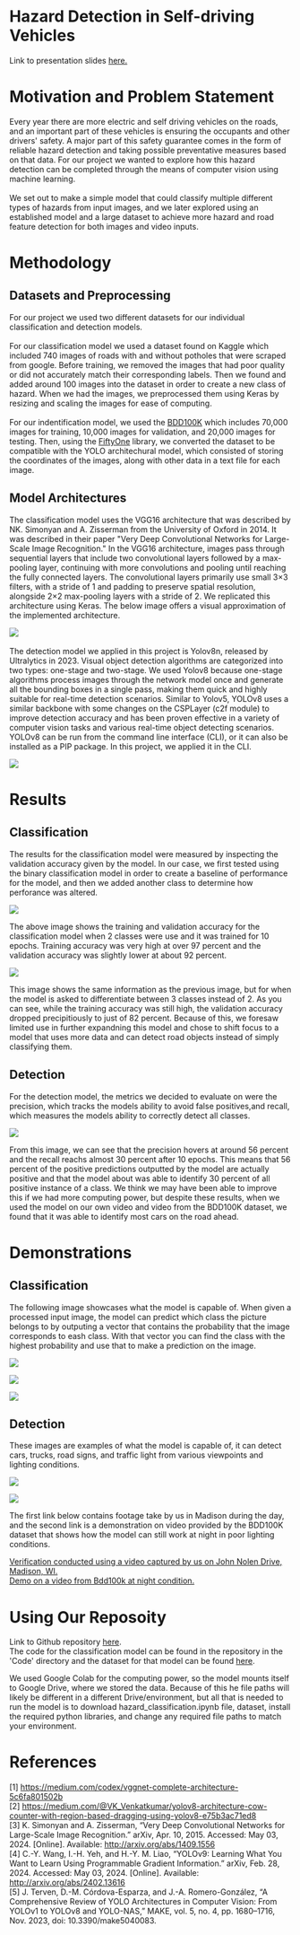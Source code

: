 # Hazard Detection in Self-driving Vehicles
Link to presentation slides [here.](https://github.com/mattwyz/CS-766-Project/blob/main/Presentation_Slides.pdf)

# Motivation and Problem Statement
Every year there are more electric and self driving vehicles on the roads, and an important part of these vehicles is ensuring the occupants and other drivers' safety.
A major part of this safety guarantee comes in the form of reliable hazard detection and taking possible preventative measures based on that data.
For our project we wanted to explore how this hazard detection can be completed through the means of computer vision using machine learning.\
\
We set out to make a simple model that could classify multiple different types of hazards from input images, and we later explored using an established model and a large dataset to achieve more hazard and road feature detection for both images and video inputs.
# Methodology
## Datasets and Preprocessing
For our project we used two different datasets for our individual classification and detection models.\
\
For our classification model we used a dataset found on Kaggle which included 740
images of roads with and without potholes that were scraped from google. Before training, we removed the images that had poor quality or did not accurately match their corresponding labels.
Then we found and added around 100 images into the dataset in order to create a new class of hazard. When we had the images, we preprocessed them using Keras by resizing and scaling the images for ease of computing.\
\
For our indentification model, we used the [BDD100K](https://www.vis.xyz/bdd100k/) which includes 70,000 images for training, 10,000 images for validation, and 20,000 images for testing.
Then, using the [FiftyOne](https://docs.voxel51.com/) library, we converted the dataset to be compatible with the YOLO architechural model, which consisted of storing the coordinates of the images, along with other data
in a text file for each image.

## Model Architectures 
The classification model uses the VGG16 architecture that was described by NK. Simonyan and A. Zisserman from the University of Oxford in 2014. It was described in their paper "Very Deep Convolutional Networks for Large-Scale Image Recognition." In the VGG16 architecture, images pass through sequential layers that include two convolutional layers followed by a max-pooling layer, continuing with more convolutions and pooling until reaching the fully connected layers. The convolutional layers primarily use small 3×3 filters, with a stride of 1 and padding to preserve spatial resolution, alongside 2×2 max-pooling layers with a stride of 2. We replicated this architecture using Keras. The below image offers a visual approximation of the implemented architecture.

![](./Visuals/VGG1.png)
\
\
The detection model we applied in this project is Yolov8n, released by Ultralytics in 2023. Visual object detection algorithms are categorized into two types: one-stage and two-stage. We used Yolov8 because one-stage algorithms process images through the network model once and generate all the bounding boxes in a single pass, making them quick and highly suitable for real-time detection scenarios. Similar to Yolov5, YOLOv8 uses a similar backbone with some changes on the CSPLayer (c2f module) to improve detection accuracy and has been proven effective in a variety of computer vision tasks and various real-time object detecting scenarios. YOLOv8 can be run from the command line interface (CLI), or it can also be installed as a PIP package. In this project, we applied it in the CLI. 

![](./Visuals/YOLO.jpg)

# Results
## Classification 
The results for the classification model were measured by inspecting the validation accuracy given by the model.
In our case, we first tested using the binary classification model in order to create a baseline of performance for the model, and then we added another class to determine how perforance was altered.

![](./Visuals/TandV_Acc2.png)

The above image shows the training and validation accuracy for the classification model when 2 classes were use and it was trained for 10 epochs. Training accuracy was very high at over 97 percent and the validation accuracy was slightly lower at about 92 percent.

![](./Visuals/TandV_Acc3.png)

This image shows the same information as the previous image, but for when the model is asked to differentiate between 3 classes instead of 2. As you can see, while the training accuracy was still high, the validation accuracy dropped precipitiously to just of 82 percent. Because of this, we foresaw limited use in further expandning this model and chose to shift focus to a model that uses more data and can detect road objects instead of simply classifying them.

## Detection
For the detection model, the metrics we decided to evaluate on were the precision, which tracks the models ability to avoid false positives,and  recall, which measures the models ability to correctly detect all classes.

![](./Visuals/Det_Metrics_1.png)

From this image, we can see that the precision hovers at around 56 percent and the recall reachs almost 30 percent after 10 epochs. This means that 56 percent of the positive predictions outputted by the model are actually positive and that the model about was able to identify 30 percent of all positive instance of a class. We think we may have been able to improve this if we had more computing power, but despite these results, when we used the model on our own video and video from the BDD100K dataset, we found that it was able to identify most cars on the road ahead.

# Demonstrations
## Classification
The following image showcases what the model is capable of. When given a processed input image, the model can predict which class the picture belongs to by outputing a vector that contains the probability that the image corresponds to eash class. With that vector you can find the class with the highest probability and use that to make a prediction on the image.

![](./Visuals/plain.png)

![](./Visuals/pothole.png)

![](./Visuals/animal.png)

## Detection
These images are examples of what the model is capable of, it can detect cars, trucks, road signs, and traffic light from various viewpoints and lighting conditions.

![](./Visuals/detection1.jpg)

![](./Visuals/detection2.jpg)

The first link below contains footage take by us in Madison during the day, and the second link is a demonstration on video provided by the BDD100K dataset that shows how the model can still work at night in poor lighting conditions. 

[Verification conducted using a video captured by us on John Nolen Drive, Madison, WI.](https://drive.google.com/file/d/1IW957dk0qJjIovECwUIXdjqxlTxDkt-K/view?usp=drive_link)
\
[Demo on a video from Bdd100k at night condition.](https://drive.google.com/file/d/1II44n4NCvpJYYG3uKN_vE9K6-DPWbO6o/view?usp=drive_link)

# Using Our Reposoity
Link to Github repository [here](https://github.com/mattwyz/CS-766-Project).
\
The code for the classification model can be found in the repository in the 'Code' directory and the dataset for that model can be found [here](https://drive.google.com/file/d/1F0Wrvcg7tvZJ4gkQuoD2Yu6bLfRbCZtE/view?usp=drive_link).

We used Google Colab for the computing power, so the model mounts itself to Google Drive, where we stored the data. Because of this he file paths will likely be different in a different Drive/environment, but all that is needed to run the model is to download hazard_classification.ipynb file, dataset, install the required python libraries, and change any required file paths to match your environment.

# References
[1] https://medium.com/codex/vggnet-complete-architecture-5c6fa801502b
\
[2] https://medium.com/@VK_Venkatkumar/yolov8-architecture-cow-counter-with-region-based-dragging-using-yolov8-e75b3ac71ed8
\
[3] K. Simonyan and A. Zisserman, “Very Deep Convolutional Networks for Large-Scale Image Recognition.” arXiv, Apr. 10, 2015. Accessed: May 03, 2024. [Online]. Available: http://arxiv.org/abs/1409.1556
\
[4] C.-Y. Wang, I.-H. Yeh, and H.-Y. M. Liao, “YOLOv9: Learning What You Want to Learn Using Programmable Gradient Information.” arXiv, Feb. 28, 2024. Accessed: May 03, 2024. [Online]. Available: http://arxiv.org/abs/2402.13616
\
[5] J. Terven, D.-M. Córdova-Esparza, and J.-A. Romero-González, “A Comprehensive Review of YOLO Architectures in Computer Vision: From YOLOv1 to YOLOv8 and YOLO-NAS,” MAKE, vol. 5, no. 4, pp. 1680–1716, Nov. 2023, doi: 10.3390/make5040083.



